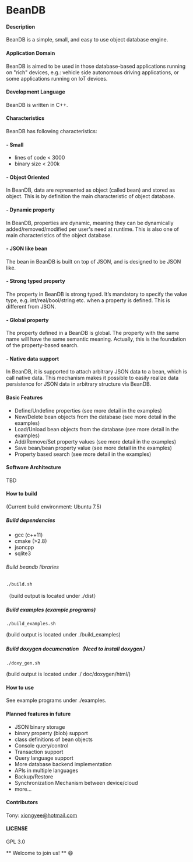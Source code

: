 # BeanDB

#### Description
BeanDB is a simple, small, and easy to use object database engine.

#### Application Domain
BeanDB is aimed to be used in those database-based applications running on "rich" devices, e.g.: vehicle side autonomous driving applications, or some applications running on IoT devices.

#### Development Language
BeanDB is written in C++.

#### Characteristics
BeanDB has following characteristics:

#### - Small
- lines of code < 3000
- binary size < 200k


#### - Object Oriented
In BeanDB, data are represented as object (called bean) and stored as object. This is by definition the main characteristic of object database.

#### - Dynamic property
In BeanDB, properties are dynamic, meaning they can be dynamically added/removed/modified per user's need at runtime. This is also one of main characteristics of the object database.

#### - JSON like bean
The bean in BeanDB is built on top of JSON, and is designed to be JSON like. 

#### - Strong typed property
The property in BeanDB is strong typed. It’s mandatory to specify the value type, e.g. int/real/bool/string etc. when a property is defined. This is different from JSON.

#### - Global property
The property defined in a BeanDB is global. The property with the same name will have the same semantic meaning. Actually, this is the foundation of the property-based search.

#### - Native data support
In BeanDB, it is supported to attach arbitrary JSON data to a bean, which is call native data. This mechanism makes it possible to easily realize data persistence for JSON data in arbitrary structure via BeanDB.

#### Basic Features

- Define/Undefine properties (see more detail in the examples)
- New/Delete bean objects from the database (see more detail in the examples)
- Load/Unload bean objects from the database (see more detail in the examples)
- Add/Remove/Set property values (see more detail in the examples)
- Save bean/bean property value (see more detail in the examples)
- Property based search (see more detail in the examples)


#### Software Architecture
TBD

#### How to build
(Current build environment: Ubuntu 7.5)
##### Build dependencies
- gcc (c++11)
- cmake (>2.8)
- jsoncpp
- sqlite3

###### Build beandb libraries
```
./build.sh
```
（build output is located under ./dist）
<br>

##### Build examples (example programs)

```
./build_examples.sh
```
(build output is located under ./build_examples)


##### Build doxygen documenation（Need to install doxygen）
```
./doxy_gen.sh
```
(build output is located under ./ doc/doxygen/html/)


#### How to use
See example programs under ./examples.


#### Planned features in future
- JSON binary storage
- binary property (blob) support
- class definitions of bean objects
- Console query/control
- Transaction support
- Query language support
- More database backend implementation
- APIs in multiple languages
- Backup/Restore
- Synchronization Mechanism between device/cloud
- more…


#### Contributors
Tony: xiongyee@hotmail.com


#### LICENSE
GPL 3.0

 ** Welcome to join us! **  :smile:
